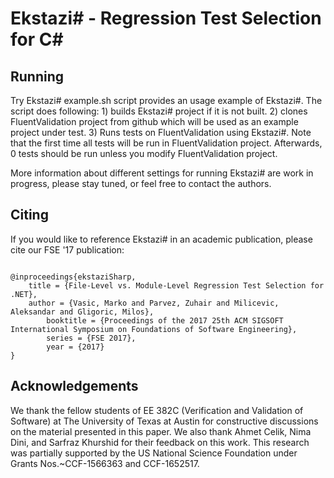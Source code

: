# Ekstazi# - Regression Test Selection for C#

## Running

Try Ekstazi#
example.sh script provides an usage example of Ekstazi#. The script
does following: 1) builds Ekstazi# project if it is not built. 2)
clones FluentValidation project from github which will be used as an
example project under test. 3) Runs tests on FluentValidation using
Ekstazi#. Note that the first time all tests will be run in
FluentValidation project. Afterwards, 0 tests should be run unless you
modify FluentValidation project.

More information about different settings for running Ekstazi# are
work in progress, please stay tuned, or feel free to contact the
authors.

## Citing

If you would like to reference Ekstazi# in an academic publication, please cite our FSE '17 publication:
```

@inproceedings{ekstaziSharp,
	title = {File-Level vs. Module-Level Regression Test Selection for .NET},
	author = {Vasic, Marko and Parvez, Zuhair and Milicevic, Aleksandar and Gligoric, Milos},
        booktitle = {Proceedings of the 2017 25th ACM SIGSOFT International Symposium on Foundations of Software Engineering},
        series = {FSE 2017},
        year = {2017}
}
```

## Acknowledgements

We thank the fellow students of EE 382C (Verification and Validation
of Software) at The University of Texas at Austin for constructive
discussions on the material presented in this paper. We also thank
Ahmet Celik, Nima Dini, and Sarfraz Khurshid for their feedback on
this work.  This research was partially supported by the US National
Science Foundation under Grants Nos.~CCF-1566363 and CCF-1652517.